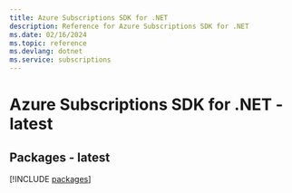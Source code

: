 ```yaml
---
title: Azure Subscriptions SDK for .NET
description: Reference for Azure Subscriptions SDK for .NET
ms.date: 02/16/2024
ms.topic: reference
ms.devlang: dotnet
ms.service: subscriptions
---
```

# Azure Subscriptions SDK for .NET - latest
## Packages - latest
[!INCLUDE [packages](subscriptions-index.md)]